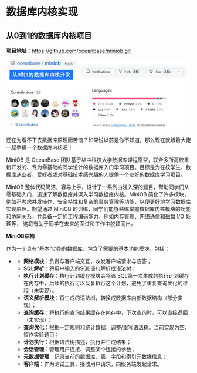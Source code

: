 # 数据库内核实现

## 从0到1的数据库内核项目

  **项目地址**：https://github.com/oceanbase/miniob.git

![image-20240512213859416](./数据库内核实现.assets/image-20240512213859416.png)

还在为看不下去数据库原理而苦恼？如果说以前是你不知道，那么现在就跟着大佬一起手搓一个数据库内核吧！

   MiniOB 是 OceanBase 团队基于华中科技大学数据库课程原型，联合多所高校重新开发的、专为零基础的同学设计的数据库入门学习项目。目标是为在校学生、数据库从业者、爱好者或对基础技术感兴趣的人提供一个友好的数据库学习项目。

  MiniOB 整体代码简洁，容易上手，设计了一系列由浅入深的题目，帮助同学们从零基础入门，迅速了解数据库并深入学习数据库内核。MiniOB 简化了许多模块，例如不考虑并发操作、安全特性和复杂的事务管理等功能，以便更好地学习数据库实现原理。期望通过 MiniOB 的训练，同学们能够熟练掌握数据库内核模块的功能和协同关系，并具备一定的工程编码能力，例如内存管理、网络通信和磁盘 I/O 处理等， 这将有助于同学在未来的面试和工作中脱颖而出。

**MiniOB结构**

作为一个具有“基本”功能的数据库，包含了需要的基本功能模块。包括：

- - **网络模块**：负责与客户端交互，收发客户端请求与应答；
  - **SQL解析**：将用户输入的SQL语句解析成语法树；
  - **执行计划缓存**：执行计划缓存模块会将该 SQL第一次生成的执行计划缓存在内存中，后续的执行可以反复执行这个计划，避免了重复查询优化的过程（未实现）。
  - **语义解析模块**：将生成的语法树，转换成数据库内部数据结构（部分实现）；
  - **查询缓存**：将执行的查询结果缓存在内存中，下次查询时，可以直接返回（未实现）；
  - **查询优化**：根据一定规则和统计数据，调整/重写语法树。当前实现为空，留作实验题目；
  - **计划执行**：根据语法树描述，执行并生成结果；
  - **会话管理**：管理用户连接、调整某个连接的参数；
  - **元数据管理**：记录当前的数据库、表、字段和索引元数据信息；
  - **客户端**：作为测试工具，接收用户请求，向服务端发起请求。

